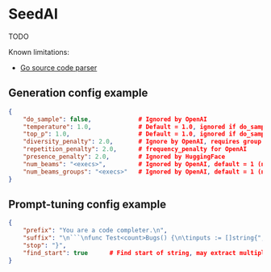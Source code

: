 # SeedAI

TODO

Known limitations:

- [Go source code parser](https://git.ultraware.nl/elwin/scparser)

## Generation config example

```json
{
	"do_sample": false,             # Ignored by OpenAI
	"temperature": 1.0,             # Default = 1.0, ignored if do_sample is false
	"top_p": 1.0,                   # Default = 1.0, ignored if do_sample is false
	"diversity_penalty": 2.0,       # Ignore by OpenAI, requires group beam search
	"repetition_penalty": 2.0,      # frequency_penalty for OpenAI
	"presence_penalty": 2.0,        # Ignored by HuggingFace
	"num_beams": "<execs>",         # Ignored by OpenAI, default = 1 (no beam search)
	"num_beams_groups": "<execs>"   # Ignored by OpenAI, default = 1 (no group beam search)
}
```

## Prompt-tuning config example
```json
{
	"prefix": "You are a code completer.\n",
	"suffix": "\n```\nfunc Test<count>Bugs() {\n\tinputs := []string{",
	"stop": "}",
	"find_start": true		# Find start of string, may extract multiple values when true
}
```
